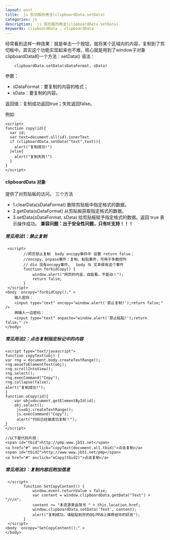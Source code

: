 ```yaml
---
layout: post
title:  js 剪切板的用法(clipboardData.setData)
categories: js
description:  js 剪切板的用法(clipboardData.setData)
keywords: clipboardData , clipboardData
---
```



经常看到这样一种效果：就是单击一个按钮，就将某个区域内的内容，复制到了剪切板中。其实这个功能实现起来也不难，核心就是用到了window子对象clipboardData的一个方法：setData()
语法：
```
    clipboardData.setData(sDataFormat, sData)
```
参数：
- sDataFormat：要复制的内容的格式；
- sData：要复制的内容。

返回值：复制成功返回true；失败返回false。

例如
```
<script>
function copy(id){
  var id;
  var text=document.all(id).innerText
  if (clipboardData.setData("text",text)){
    alert("复制成功!")
  }else{
    alert("复制失败!")
  }
}
</script>
```

#### clipboardData 对象

提供了对剪贴板的访问。
三个方法 
- 1.clearData(sDataFormat) 删除剪贴板中指定格式的数据。 
- 2.getData(sDataFormat) 从剪贴板获取指定格式的数据。 
- 3.setData(sDataFormat, sData) 给剪贴板赋予指定格式的数据。返回 true 表示操作成功。
**兼容问题：出于安全性问题，只有IE支持！！！**
##### 常见用法1：禁止复制
```
 <script>
        //网页禁止复制  body oncopy事件中 设置 return false；
        //oncopy、onpase事件：复制、粘贴事件，可用于多数控件
        // div 没有oncopy事件，  body 与 文本框有这个事件
        function forbidCopy() {
            window.alert("网页的内容，自能看，不能动！");
            return false;
        }
 </script>
<body  oncopy="forbidCopy();" >
    输入密码：
    <input type="text" oncopy="window.alert('禁止复制!');return false;" />
    再输入一边密码：
    <input type="text" onpaste="window.alert('禁止粘贴!');return false;" />
</body>
```


##### 常见用法2：点击复制指定标记中的内容 
```
<script type="text/javascript">
function copyText(obj) { 
var rng = document.body.createTextRange(); 
rng.moveToElementText(obj); 
rng.scrollIntoView(); 
rng.select(); 
rng.execCommand("Copy"); 
rng.collapse(false); 
alert("复制成功!"); 
} 
function oCopy(id){
    var obj=document.getElementById(id);
    obj.select();
     js=obj.createTextRange();
     js.execCommand("Copy");
     alert("代码已经被成功复制！");
}
</script>

//以下是代码片段：
<span id="tbid">http://pmp.www.jb51.net</span>   
<a href="#" onclick="copyText(document.all.tbid)">点击复制</a>
<span id="tbid2">http://www.www.jb51.net/pmp</span>   
<a href="#" onclick="oCopy(tbid2)">点击复制</a>
```


##### 常见用法3：复制内容后附加信息
```
 </script>
        function SetCopyContent() {
            window.event.returnValue = false;
            var content = window.clipboardData.getData("Text") + "/r/n";
            content += "本资源来自简书 " + this.location.href;
            window.clipboardData.setData('Text', content);
            alert("复制成功，请粘贴到你的QQ/MSN上推荐给你的好友");
        }
 </script>
<body  oncopy="SetCopyContent();" >
</body>
```
